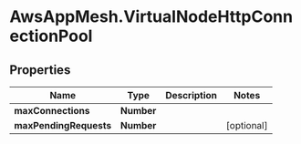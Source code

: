 # AwsAppMesh.VirtualNodeHttpConnectionPool

## Properties

Name | Type | Description | Notes
------------ | ------------- | ------------- | -------------
**maxConnections** | **Number** |  | 
**maxPendingRequests** | **Number** |  | [optional] 


